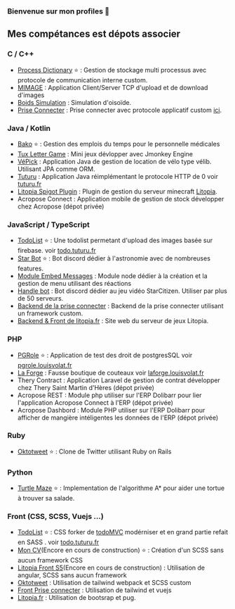### Bienvenue sur mon profiles 👋

## Mes compétances est dépots associer

### C / C++
* [Process Dictionary](https://github.com/mrsolarius/Process-Dictionary-Project) ⭐ : Gestion de stockage multi processus avec protocole de communication interne custom.
* [MIMAGE](https://github.com/mrsolarius/mimage_protocole) : Application Client/Server TCP d'upload et de download d'images
* [Boids Simulation](https://github.com/mrsolarius/Boids-Simulation-C) : Simulation d'oisoïde.
* [Prise Connecter](https://github.com/iot-catnip/carte) : Prise connecter avec protocole applicatif custom [ici](https://github.com/iot-catnip/backend/blob/master/CAT_NIP_PROTOCOL.txt).

### Java / Kotlin
* [Bako](https://github.com/mrsolarius/bako) ⭐ : Gestion des emplois du temps pour le personnelle médicales
* [Tux Letter Game](https://github.com/mrsolarius/tux) : Mini jeux dévlopper avec Jmonkey Engine
* [VéPick](https://github.com/mrsolarius/VePick) : Application Java de gestion de location de vélo type vélib. Utilisant JPA comme ORM.
* [Tuturu](https://github.com/mrsolarius/tuturu-java) : Application Java réimplémentant le protocole HTTP de 0 voir [tuturu.fr](https://tuturu.fr)
* [Litopia Spigot Plugin](https://github.com/LitopiaCommunity/LitopiaSpigotPlugin) : Plugin de gestion du serveur minecraft [Litopia](https://litopia.fr).
* Acropose Connect : Application mobile de gestion de stock développer chez Acropose (dépot privée)

### JavaScript / TypeScript
* [TodoList](https://github.com/mrsolarius/todolist) ⭐ : Une todolist permetant d'upload des images basée sur firebase. voir [todo.tuturu.fr](https://todo.tuturu.fr)
* [Star Bot](https://github.com/mrsolarius/StarsBot) ⭐ : Bot discord dédier à l'astronomie avec de nombreuses features.
* [Module Embed Messages](https://github.com/eilex/discord.js-embed-menu) : Module node dédier à la création et la gestion de menu utilisant des réactions
* [Handle bot](https://github.com/mrsolarius/handlebot) : Bot discord dédier au jeu vidéo StarCitizen. Utiliser par plus de 50 serveurs.
* [Backend de la prise connecter](https://github.com/iot-catnip/backend) : Backend de la prise connecter utilisant un framework custom.
* [Backend & Front de litopia.fr](https://github.com/LitopiaCommunity/Litopia.fr) : Site web du serveur de jeux Litopia.

### PHP
* [PGRole](https://github.com/mrsolarius/PGRole) ⭐ : Application de test des droit de postgresSQL voir [pgrole.louisvolat.fr](https://pgrole.louisvolat.fr)
* [La Forge](https://github.com/mrsolarius/Site-La-Forge) : Fausse boutique de couteaux voir [laforge.louisvolat.fr](https://laforge.louisvolat.fr)
* Thery Contract : Application Laravel de gestion de contrat développer chez Thery Saint Martin d'Hères (dépot privée)
* Acropose REST : Module php utiliser sur l'ERP Dolibarr pour lier l'application Acropose Connect à l'ERP (dépot privée)
* Acropose Dashbord : Module PHP utiliser sur l'ERP Dolibarr pour afficher de mangière intéligentes les données de l'ERP (dépot privée)

### Ruby
* [Oktotweet](https://github.com/mrsolarius/Oktotweet) ⭐ : Clone de Twitter utilisant Ruby on Rails

### Python
* [Turtle Maze](https://github.com/mrsolarius/TurtuleMaze) ⭐ : Implementation de l'algorithme A* pour aider une tortue à trouver sa salade.

### Front (CSS, SCSS, Vuejs ...)
* [TodoList](https://github.com/mrsolarius/todolist) ⭐ : CSS forker de [todoMVC](https://todomvc.com/) modérniser et en grand partie refait en SASS . voir [todo.tuturu.fr](https://todo.tuturu.fr)
* [Mon CV](https://github.com/mrsolarius/resume)(Encore en cours de construction) ⭐ : Création d'un SCSS sans aucun framework CSS
* [Litopia Front S5](https://github.com/LitopiaCommunity/LitopiaFrontS5)(Encore en cours de construction) : Utilisation de angular, SCSS sans aucun framework
* [Oktotweet](https://github.com/mrsolarius/Oktotweet) : Utilisation de tailwind webpack et SCSS custom
* [Front Prise connecter](https://github.com/iot-catnip/frontend) : Utilisation de tailwind et vuejs
* [Litopia.fr](https://github.com/LitopiaCommunity/Litopia.fr) : Utilisation de bootsrap et pug.
<!--
**mrsolarius/MrSolarius** is a ✨ _special_ ✨ repository because its `README.md` (this file) appears on your GitHub profile.

Here are some ideas to get you started:

- 🔭 I’m currently working on ...
- 🌱 I’m currently learning ...
- 👯 I’m looking to collaborate on ...
- 🤔 I’m looking for help with ...
- 💬 Ask me about ...
- 📫 How to reach me: ...
- 😄 Pronouns: ...
- ⚡ Fun fact: ...
-->
